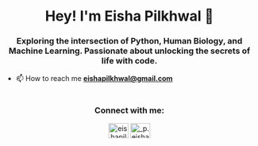 # 
<h1 align="center">Hey! I'm Eisha Pilkhwal 🙌</h1>
<h3 align="center">Exploring the intersection of Python, Human Biology, and Machine Learning.
Passionate about unlocking the secrets of life with code.</h3>


- 📫 How to reach me **eishapilkhwal@gmail.com**

# 
<h3 align="center">Connect with me:</h3>
<p align="center">
<a href="https://www.linkedin.com/in/eishapilkhwal" target="blank"><img align="center" src="https://raw.githubusercontent.com/rahuldkjain/github-profile-readme-generator/master/src/images/icons/Social/linked-in-alt.svg" alt="eishapilkhwal" height="30" width="40" /></a>
<a href="https://instagram.com/_p.eisha_" target="blank"><img align="center" src="https://raw.githubusercontent.com/rahuldkjain/github-profile-readme-generator/master/src/images/icons/Social/instagram.svg" alt="_p.eisha_" height="30" width="40" /></a>
</p>
